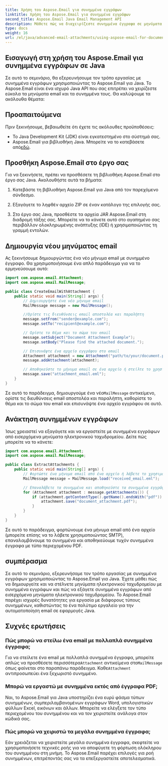 ```yaml
---
title: Χρήση του Aspose.Email για συνημμένα εγγράφων
linktitle: Χρήση του Aspose.Email για συνημμένα εγγράφων
second_title: Aspose.Email Java Email Management API
description: Μάθετε πώς να διαχειρίζεστε συνημμένα έγγραφα σε μηνύματα ηλεκτρονικού ταχυδρομείου Java χρησιμοποιώντας το Aspose.Email για Java. Δημιουργήστε, στείλτε και εξάγετε συνημμένα εγγράφων με ευκολία.
type: docs
weight: 16
url: /el/java/advanced-email-attachments/using-aspose-email-for-document-attachments/
---
```


## Εισαγωγή στη χρήση του Aspose.Email για συνημμένα εγγράφων σε Java

Σε αυτό το σεμινάριο, θα εξερευνήσουμε τον τρόπο εργασίας με συνημμένα εγγράφων χρησιμοποιώντας το Aspose.Email για Java. Το Aspose.Email είναι ένα ισχυρό Java API που σας επιτρέπει να χειρίζεστε εύκολα τα μηνύματα email και τα συνημμένα τους. Θα καλύψουμε τα ακόλουθα θέματα:

## Προαπαιτούμενα

Πριν ξεκινήσουμε, βεβαιωθείτε ότι έχετε τις ακόλουθες προϋποθέσεις:

- Το Java Development Kit (JDK) είναι εγκατεστημένο στο σύστημά σας.
-  Aspose.Email για βιβλιοθήκη Java. Μπορείτε να το κατεβάσετε από[εδώ](https://releases.aspose.com/email/java/).

## Προσθήκη Aspose.Email στο έργο σας

Για να ξεκινήσετε, πρέπει να προσθέσετε τη βιβλιοθήκη Aspose.Email στο έργο σας Java. Ακολουθήστε αυτά τα βήματα:

1. Κατεβάστε τη βιβλιοθήκη Aspose.Email για Java από τον παρεχόμενο σύνδεσμο.

2. Εξαγάγετε το ληφθέν αρχείο ZIP σε έναν κατάλογο της επιλογής σας.

3. Στο έργο σας Java, προσθέστε τα αρχεία JAR Aspose.Email στη διαδρομή τάξης σας. Μπορείτε να το κάνετε αυτό στο αγαπημένο σας περιβάλλον ολοκληρωμένης ανάπτυξης (IDE) ή χρησιμοποιώντας τη γραμμή εντολών.

## Δημιουργία νέου μηνύματος email

Ας ξεκινήσουμε δημιουργώντας ένα νέο μήνυμα email με συνημμένο έγγραφο. Θα χρησιμοποιήσουμε ένα απλό παράδειγμα για να το ερμηνεύσουμε αυτό:

```java
import com.aspose.email.Attachment;
import com.aspose.email.MailMessage;

public class CreateEmailWithAttachment {
    public static void main(String[] args) {
        // Δημιουργήστε ένα νέο μήνυμα email
        MailMessage message = new MailMessage();

        //Ορίστε τις διευθύνσεις email αποστολέα και παραλήπτη
        message.setFrom("sender@example.com");
        message.setTo("recipient@example.com");

        // Ορίστε το θέμα και το σώμα του email
        message.setSubject("Document Attachment Example");
        message.setBody("Please find the attached document.");

        // Επισυνάψτε ένα αρχείο εγγράφου στο email
        Attachment attachment = new Attachment("path/to/your/document.pdf");
        message.addAttachment(attachment);

        // Αποθηκεύστε το μήνυμα email σε ένα αρχείο ή στείλτε το χρησιμοποιώντας SMTP
        message.save("attachment_email.eml");
    }
}
```

 Σε αυτό το παράδειγμα, δημιουργούμε ένα νέο`MailMessage` αντικείμενο, ορίστε τις διευθύνσεις email αποστολέα και παραλήπτη, καθορίστε το θέμα και το σώμα του email και επισυνάψτε ένα αρχείο εγγράφου σε αυτό.

## Ανάκτηση συνημμένων εγγράφων

Ίσως χρειαστεί να εξαγάγετε και να εργαστείτε με συνημμένα εγγράφων από εισερχόμενα μηνύματα ηλεκτρονικού ταχυδρομείου. Δείτε πώς μπορείτε να το κάνετε:

```java
import com.aspose.email.Attachment;
import com.aspose.email.MailMessage;

public class ExtractAttachments {
    public static void main(String[] args) {
        // Φορτώστε ένα μήνυμα email από ένα αρχείο ή λάβετε το χρησιμοποιώντας SMTP
        MailMessage message = MailMessage.load("received_email.eml");

        // Επαναλάβετε τα συνημμένα και αποθηκεύστε τα συνημμένα εγγράφων
        for (Attachment attachment : message.getAttachments()) {
            if (attachment.getContentType().getName().endsWith("pdf")) {
                attachment.save("document_attachment.pdf");
            }
        }
    }
}
```

Σε αυτό το παράδειγμα, φορτώνουμε ένα μήνυμα email από ένα αρχείο (μπορείτε επίσης να το λάβετε χρησιμοποιώντας SMTP), επαναλαμβάνουμε τα συνημμένα και αποθηκεύουμε τυχόν συνημμένα έγγραφα με τύπο περιεχομένου PDF.

## συμπέρασμα

Σε αυτό το σεμινάριο, εξερευνήσαμε τον τρόπο εργασίας με συνημμένα εγγράφων χρησιμοποιώντας το Aspose.Email για Java. Έχετε μάθει πώς να δημιουργείτε και να στέλνετε μηνύματα ηλεκτρονικού ταχυδρομείου με συνημμένα εγγράφων και πώς να εξάγετε συνημμένα εγγράφων από εισερχόμενα μηνύματα ηλεκτρονικού ταχυδρομείου. Το Aspose.Email παρέχει ισχυρές δυνατότητες για εργασία με διάφορους τύπους συνημμένων, καθιστώντας το ένα πολύτιμο εργαλείο για την αυτοματοποίηση email σε εφαρμογές Java.

## Συχνές ερωτήσεις

### Πώς μπορώ να στείλω ένα email με πολλαπλά συνημμένα έγγραφα;

 Για να στείλετε ένα email με πολλαπλά συνημμένα έγγραφα, μπορείτε απλώς να προσθέσετε περισσότερα`Attachment` αντικείμενα στο`MailMessage` όπως φαίνεται στο παραπάνω παράδειγμα. Καθε`Attachment` αντιπροσωπεύει ένα ξεχωριστό συνημμένο.

### Μπορώ να εργαστώ με συνημμένα εκτός από έγγραφα PDF;

Ναι, το Aspose.Email για Java υποστηρίζει ένα ευρύ φάσμα τύπων συνημμένων, συμπεριλαμβανομένων εγγράφων Word, υπολογιστικών φύλλων Excel, εικόνων και άλλων. Μπορείτε να ελέγξετε τον τύπο περιεχομένου του συνημμένου και να τον χειριστείτε ανάλογα στον κώδικά σας.

### Πώς μπορώ να χειριστώ τα μεγάλα συνημμένα έγγραφα;

Εάν χρειάζεται να χειριστείτε μεγάλα συνημμένα έγγραφα, σκεφτείτε να χρησιμοποιήσετε τεχνικές ροής για να αποφύγετε τη φόρτωση ολόκληρου του συνημμένου στη μνήμη. Το Aspose.Email παρέχει επιλογές για ροή συνημμένων, επιτρέποντάς σας να τα επεξεργαστείτε αποτελεσματικά.